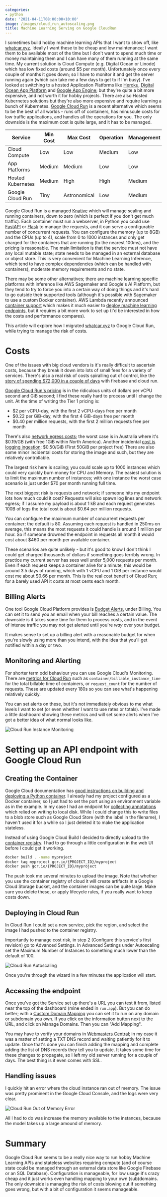 ```yaml
---
categories:
- python
date: '2021-04-11T08:00:00+10:00'
image: /images/cloud_run_autoscaling.png
title: Machine Learning Serving on Google CloudRun
---
```


I sometimes build hobby machine learning APIs that I want to show off, like [whatcar.xyz](http://www.whatcar.xyz).
Ideally I want these to be cheap and low maintenance; I want them to be available most of the time but I don't want to spend much time or money maintaining them and I can have many of them running at the same time.
My current solution is Cloud Compute (e.g. Digital Ocean or Linode) which has low fixed costs (around \$5 per month).
Unfortunately once every couple of months it goes down; so I have to monitor it and get the server running again (which can take me a few days to get to if I'm busy).
I've looked at switching to a hosted Application Platforms like [Heroku](https://www.heroku.com/), [Digital Ocean App Platform](https://www.digitalocean.com/products/app-platform/) and [Google App Engine](https://cloud.google.com/appengine); but they're quite a bit more expensive, and not worth it for hobby projects.
There are also Hosted Kubernetes solutions but they're also more expensive and require learning a bunch of Kubernetes.
[Google Cloud Run](https://cloud.google.com/run) is a recent alternative which seems to be the best of all worlds - runs off of containers, has minuscule costs for low traffic applications, and handles all the operations for you.
The only downside is the maximum cost is quite large, and it has to be managed.

| Service           | Min Cost | Max Cost     | Operation | Management |
|-------------------|----------|--------------|-----------|------------|
| Cloud Compute     | Low      | Low          | Medium    | Low        |
| App Platforms     | Medium   | Medium       | Low       | Low        |
| Hosted Kubernetes | Medium   | High         | High      | Medium     |
| Google Cloud Run  | Tiny     | Astronomical | Low       | Medium     |


Google Cloud Run is a managed [Knative](https://knative.dev/) which will manage scaling and running containers, down to zero (which is perfect if you don't get much traffic).
Each container must run a webserver, in Python you could use [FastAPI](https://fastapi.tiangolo.com/) or [Flask](https://flask.palletsprojects.com/en/1.1.x/) to manage the requests, and it can serve a configurable number of concurrent requests.
You can configure the memory (up to 8GB) and the CPUs (up to 4), scale from 0 to 1000 instances and only get charged for the containers that are running (to the nearest 100ms), and the pricing is reasonable.
The main limitation is that the service must not have any local mutable state; state needs to be managed in an external database or object store.
This is very convenient for Machine Learning Inference, which tend to have complex dependencies (which can be handled with containers), moderate memory requirements and no state.

There may be some other alternatives; there are machine learning specific platforms with inference like AWS Sagemaker and Google's AI Platform, but they tend to try to force you into a certain way of doing things and it's hard to go outside their supported tools (although it's possible with Sagemaker to use a custom Docker container).
AWS Lambda recently announced [container support](https://aws.amazon.com/blogs/aws/new-for-aws-lambda-container-image-support/) which makes it much easier to [deploy machine learning endpoints](https://aws.amazon.com/blogs/machine-learning/using-container-images-to-run-tensorflow-models-in-aws-lambda/), but it requires a bit more work to set up (I'd be interested in how the costs and performance compares).

This article will explore how I migrated [whatcar.xyz](http://www.whatcar.xyz) to Google Cloud Run, while trying to manage the risk of costs.

# Costs

One of the issues with big cloud vendors is it's really difficult to ascertain costs, because they break it down into lots of small fees for a variety of services.
There's also a real risk of costs spiralling out of control, like the [story of spending \$72,000 in a couple of days](https://old.reddit.com/r/googlecloud/comments/kaa5ew/we_burnt_72k_testing_firebase_cloud_run_and/) with firebase and cloud run.

[Google Cloud Run's pricing](https://cloud.google.com/run/pricing) is in the ridiculous units of dollars per vCPU second and GiB second; I find these really hard to process until I change the unit.
At the time of writing the Tier 1 pricing is:

* \$2 per vCPU-day, with the first 2 vCPU-days free per month
* \$0.22 per GiB-day, with the first 4 GiB-days free per month
* \$0.40 per million requests, with the first 2 million requests free per month

There's also [network egress costs](https://cloud.google.com/vpc/network-pricing#internet_egress); the worst case is in Australia where it's \$0.19/GB (with free 1GiB within North America).
Another incidental [cost is logging ingestion](https://cloud.google.com/stackdriver/pricing): \$0.50/GiB (First 50GiB per project free)
There are also some minor incidental costs for storing the image and such, but they are relatively controllable.

The largest risk here is scaling; you could scale up to 1000 instances which could very quickly burn money for CPU and Memory.
The easiest solution is to limit the maximum number of instances; with one instance the worst case scenario is just under \$70 per month running full time.

The next biggest risk is requests and network; if someone hits my endpoint lots how much could it cost?
Requests will also spawn log lines and network egress; if I assume my payload is about 1 kB and each request generates 100B of logs the total cost is about \$0.64 per million requests.

You can configure the maximum number of concurrent requests per container; the default is 80.
Assuming each request is handled in 250ms on average, this means the most requests it could handle is around 1 million per hour.
So if someone drowned the endpoint in requests all month it would cost about \$460 per month per available container.

These scenarios are quite unlikely - but it's good to know I don't think I could get charged thousands of dollars if something goes terribly wrong.
In practice my current server has sees well under 5,000 requests per month.
Even if each request keeps a container alive for a minute, this would be around 3.5 days of running, which with 1 vCPU and 1 GiB per instance would cost me about \$0.66 per month.
This is the real cost benefit of Cloud Run; for a barely used API it costs at most cents each month.

## Billing Alerts

One tool Google Cloud Platform provides is [Budget Alerts](https://cloud.google.com/billing/docs/how-to/budgets), under Billing.
You can set it to send you an email when your bill reaches a certain value.
The downside is it takes some time for them to process costs, and in the event of intense traffic you may not get alerted until you're *way* over your budget.

It makes sense to set up a billing alert with a reasonable budget for when you're slowly using more than you intend, with the idea that you'll get notified within a day or two.

## Monitoring and Alerting

For shorter term odd behaviour you can use Google Cloud's Monitoring.
There are [metrics for Cloud Run](https://cloud.google.com/monitoring/api/metrics_gcp#gcp-run) such as `container/billable_instance_time` for the total billable time of containers, or `request_count` for the number of requests.
These are updated every 180s so you can see what's happening relatively quickly.

You can set alerts on these, but it's not immediately obvious to me what levels I want to set (or even whether I want to use rates or totals).
I've made a little dashboard showing these metrics and will set some alerts when I've got a better idea of what normal looks like.

![Cloud Run Instance Monitoring](/images/cloudrun_instance_monitoring.png)

# Setting up an API endpoint with Google Cloud Run

## Creating the Container

Google Cloud documentation has [good instructions on building and deploying a Python container](https://cloud.google.com/run/docs/quickstarts/build-and-deploy/python).
I already had my project configured as a Docker container, so I just had to set the port using an environment variable as in the example.
In my case I had an endpoint for [collecting annotations](/collecting-training-data-whatcar) which relied on writing to local disk.
While I could change this to write files to a blob store such as Google Cloud Store (with the label in the filename), I haven't used it for a while so I just deleted it to make the application stateless.

Instead of using Google Cloud Build I decided to directly upload to the [container registry](https://cloud.google.com/container-registry/docs/quickstart).
I had to go through a little configuration in the web UI before I could get it working.

```bash
docker build . -name myproject
docker tag myproject gcr.io/{PROJECT_ID}/myproject
docker push gcr.io/{PROJECT_ID}/myproject
```

The push took me several minutes to upload the image.
Note that whether you use the container registry of cloud it will create artifacts in a Google Cloud Storage bucket, and the container images can be quite large.
Make sure you delete these, or apply lifecycle rules, if you really want to keep costs down.

## Deploying in Cloud Run

In Cloud Run I could set a new service, pick the region, and select the image I had pushed to the container registry.

Importantly to manage cost risk, in step 2 (Configure this service's first revision) go to Advanced Settings.
In Advanced Settings under Autoscaling set the Maximum Number of Instances to something much lower than the default of 100.

![Cloud Run Autoscaling](/images/cloud_run_autoscaling.png)

Once you're through the wizard in a few minutes the application will start.

## Accessing the endpoint

Once you've got the Service set up there's a URL you can test it from, listed near the top of the dashboard (mine ended in `run.app`).
But you can do better; with a [Custom Domain Mapping](https://cloud.google.com/run/docs/mapping-custom-domains) you can set it to run on any domain or subdomain you own.
If you click on the information button next to the URL, and click on Manage Domains.
Then you can "Add Mapping".

You may have to verify your domains in [Webmasters Central](https://www.google.com/webmasters/verification); in my case it was a matter of setting a TXT DNS record and waiting patiently for it to update.
Once that's done you can finish adding the mapping and complete adding the list of DNS records they tell you to update.
It takes some time for these changes to propagate, so I left my old server running for a couple of days.
The best thing is it even comes with SSL.

## Handling issues

I quickly hit an error where the cloud instance ran out of memory.
The issue was pretty prominent in the Google Cloud Console, and the logs were very clear.

![Cloud Run Out of Memory Error](/images/cloudrun_oom.png)

All I had to do was increase the memory available to the instances, because the model takes up a large amound of memory.

# Summary

Google Cloud Run seems to be a really nice way to run hobby Machine Learning APIs and stateless websites requiring compute (and of course state could be managed through an external data store like Google Firebase or an SQL Database).
Configuration is manageable, for low usage it's crazy cheap and it just works even handling mapping to your own (sub)domains.
The only downside is managing the risk of costs blowing out if something goes wrong, but with a bit of configuration it seems manageable.
